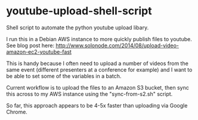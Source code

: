 youtube-upload-shell-script
===========================

Shell script to automate the python youtube upload libary.

I run this in a Debian AWS instance to more quickly publish files to youtube. 
See blog post here: http://www.solonode.com/2014/08/upload-video-amazon-ec2-youtube-fast

This is handy because I often need to upload a number of videos from the same event (different presenters at a conference for example) and I want to be able to set some of the variables in a batch.

Current workflow is to upload the files to an Amazon S3 bucket, then sync this across to my AWS instance using the "sync-from-s2.sh" script.

So far, this approach appears to be 4-5x faster than uploading via Google Chrome.
